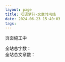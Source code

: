 ```yaml
---
layout: page
title: 呓语梦轩-文章时间线
date: 2024-06-23 15:40:03
tags:
---
```


页面施工中

<div>
<div class="summary">
    <link rel="stylesheet" href="/css/time-list.css"> 
    <script src="/js/time-list.js"></script>
        <div class="word_all">
            全站总字数：
            <span id="total-word-count"></span>
        </div>
        <div class="post_all">
            全站总文章数：
            <span id="total-article-count"></span>
        </div>
    </div>
    <div id="timeline-container">
        <!-- 这里将动态生成时间线 -->
    </div>
</div>
